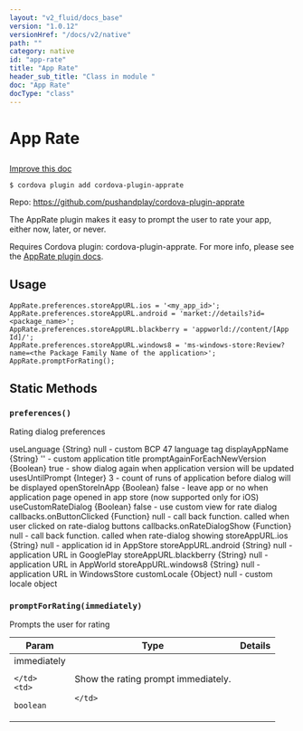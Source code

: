 ```yaml
---
layout: "v2_fluid/docs_base"
version: "1.0.12"
versionHref: "/docs/v2/native"
path: ""
category: native
id: "app-rate"
title: "App Rate"
header_sub_title: "Class in module "
doc: "App Rate"
docType: "class"
---
```









<h1 class="api-title">

  
  App Rate
  

  

  

</h1>

<a class="improve-v2-docs" href='http://github.com/driftyco/ionic-native/edit/master/src/plugins/apprate.ts#L2'>
  Improve this doc
</a>





<!-- decorators -->

<pre><code>$ cordova plugin add cordova-plugin-apprate</code></pre>
<p>Repo:
  <a href="https://github.com/pushandplay/cordova-plugin-apprate">
    https://github.com/pushandplay/cordova-plugin-apprate
  </a>
</p>




<!-- description -->

<p>The AppRate plugin makes it easy to prompt the user to rate your app, either now, later, or never.</p>
<p>Requires Cordova plugin: cordova-plugin-apprate. For more info, please see the <a href="https://github.com/pushandplay/cordova-plugin-apprate">AppRate plugin docs</a>.</p>

<!-- @usage tag -->

<h2>Usage</h2>

<pre><code class="lang-js">AppRate.preferences.storeAppURL.ios = &#39;&lt;my_app_id&gt;&#39;;
AppRate.preferences.storeAppURL.android = &#39;market://details?id=&lt;package_name&gt;&#39;;
AppRate.preferences.storeAppURL.blackberry = &#39;appworld://content/[App Id]/&#39;;
AppRate.preferences.storeAppURL.windows8 = &#39;ms-windows-store:Review?name=&lt;the Package Family Name of the application&gt;&#39;;
AppRate.promptForRating();
</code></pre>




<!-- @property tags -->
<h2>Static Methods</h2>
<div id="preferences"></div>
<h3><code>preferences()</code>

</h3>

Rating dialog preferences

useLanguage {String} null - custom BCP 47 language tag
displayAppName {String} '' - custom application title
promptAgainForEachNewVersion {Boolean} true - show dialog again when application version will be updated
usesUntilPrompt {Integer} 3 - count of runs of application before dialog will be displayed
openStoreInApp {Boolean} false - leave app or no when application page opened in app store (now supported only for iOS)
useCustomRateDialog {Boolean} false - use custom view for rate dialog
callbacks.onButtonClicked {Function} null - call back function. called when user clicked on rate-dialog buttons
callbacks.onRateDialogShow {Function} null - call back function. called when rate-dialog showing
storeAppURL.ios {String} null - application id in AppStore
storeAppURL.android {String} null - application URL in GooglePlay
storeAppURL.blackberry {String} null - application URL in AppWorld
storeAppURL.windows8 {String} null - application URL in WindowsStore
customLocale {Object} null - custom locale object








<div id="promptForRating"></div>
<h3><code>promptForRating(immediately)</code>

</h3>

Prompts the user for rating



<table class="table param-table" style="margin:0;">
  <thead>
  <tr>
    <th>Param</th>
    <th>Type</th>
    <th>Details</th>
  </tr>
  </thead>
  <tbody>
  
  <tr>
    <td>
      immediately
      
      
    </td>
    <td>
      
<code>boolean</code>
    </td>
    <td>
      <p>Show the rating prompt immediately.</p>

      
    </td>
  </tr>
  
  </tbody>
</table>








<!-- methods on the class --><!-- related link --><!-- end content block -->


<!-- end body block -->

